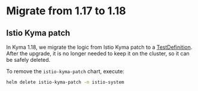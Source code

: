 # Migrate from 1.17 to 1.18

## Istio Kyma patch

In Kyma 1.18, we migrate the logic from Istio Kyma patch to a [TestDefinition](https://kyma-project.io/docs/#details-testing-kyma). After the upgrade, it is no longer needed to keep it on the cluster, so it can be safely deleted.
 
To remove the `istio-kyma-patch` chart, execute:

```bash
helm delete istio-kyma-patch -n istio-system
``` 